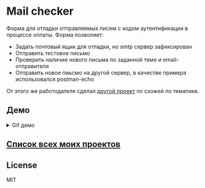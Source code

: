 # Mail checker

Форма для отладки отправляемых писем с кодом аутентификации в процессе оплаты.
Форма позволяет:
- Задать почтовый ящик для отладки, но smtp сервер зафиксирован
- Отправить тестовое письмо
- Проверить наличие нового письма по заданной теме и email-отправителя
- Отправить новое пиьсмо на другой сервер, в качестве примера использовался postman-echo

От этого же работодателя сделал [другой проект][FormWebsocket] по схожей по тематике. 

## Демо

<details>
  <summary>Gif демо</summary>
  
  ![gif demo][Demo]
</details>

## [Список всех моих проектов][ListAllMyProject]

License
----
MIT

[FormWebsocket]:<https://github.com/iebrosalin/public_web/tree/frontend/form_websocket>

[Demo]:<https://github.com/iebrosalin/public_web/blob/backend/pure_php/mail_check/descriptions/gif/demo.gif>

[ListAllMyProject]:<https://github.com/iebrosalin/all_public_projects>

